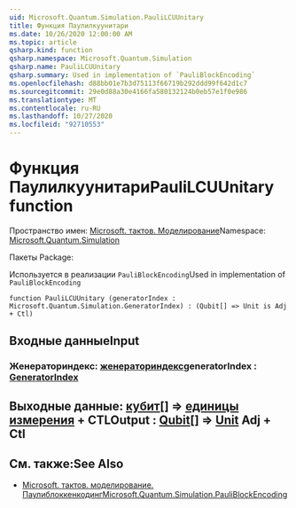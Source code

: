 ```yaml
---
uid: Microsoft.Quantum.Simulation.PauliLCUUnitary
title: Функция Паулилкуунитари
ms.date: 10/26/2020 12:00:00 AM
ms.topic: article
qsharp.kind: function
qsharp.namespace: Microsoft.Quantum.Simulation
qsharp.name: PauliLCUUnitary
qsharp.summary: Used in implementation of `PauliBlockEncoding`
ms.openlocfilehash: d88bb01e7b3d75113f66719b292ddd99f642d1c7
ms.sourcegitcommit: 29e0d88a30e4166fa580132124b0eb57e1f0e986
ms.translationtype: MT
ms.contentlocale: ru-RU
ms.lasthandoff: 10/27/2020
ms.locfileid: "92710553"
---
```

# <a name="paulilcuunitary-function"></a><span data-ttu-id="42318-102">Функция Паулилкуунитари</span><span class="sxs-lookup"><span data-stu-id="42318-102">PauliLCUUnitary function</span></span>

<span data-ttu-id="42318-103">Пространство имен: [Microsoft. тактов. Моделирование](xref:Microsoft.Quantum.Simulation)</span><span class="sxs-lookup"><span data-stu-id="42318-103">Namespace: [Microsoft.Quantum.Simulation](xref:Microsoft.Quantum.Simulation)</span></span>

<span data-ttu-id="42318-104">Пакеты [](https://nuget.org/packages/)</span><span class="sxs-lookup"><span data-stu-id="42318-104">Package: [](https://nuget.org/packages/)</span></span>


<span data-ttu-id="42318-105">Используется в реализации `PauliBlockEncoding`</span><span class="sxs-lookup"><span data-stu-id="42318-105">Used in implementation of `PauliBlockEncoding`</span></span>

```qsharp
function PauliLCUUnitary (generatorIndex : Microsoft.Quantum.Simulation.GeneratorIndex) : (Qubit[] => Unit is Adj + Ctl)
```


## <a name="input"></a><span data-ttu-id="42318-106">Входные данные</span><span class="sxs-lookup"><span data-stu-id="42318-106">Input</span></span>

### <a name="generatorindex--generatorindex"></a><span data-ttu-id="42318-107">Женераториндекс: [женераториндекс](xref:Microsoft.Quantum.Simulation.GeneratorIndex)</span><span class="sxs-lookup"><span data-stu-id="42318-107">generatorIndex : [GeneratorIndex](xref:Microsoft.Quantum.Simulation.GeneratorIndex)</span></span>





## <a name="output--qubit--unit-adj--ctl"></a><span data-ttu-id="42318-108">Выходные данные: [кубит](xref:microsoft.quantum.lang-ref.qubit)[] => [единицы измерения](xref:microsoft.quantum.lang-ref.unit) + CTL</span><span class="sxs-lookup"><span data-stu-id="42318-108">Output : [Qubit](xref:microsoft.quantum.lang-ref.qubit)[] => [Unit](xref:microsoft.quantum.lang-ref.unit) Adj + Ctl</span></span>



## <a name="see-also"></a><span data-ttu-id="42318-109">См. также:</span><span class="sxs-lookup"><span data-stu-id="42318-109">See Also</span></span>

- [<span data-ttu-id="42318-110">Microsoft. тактов. моделирование. Паулиблоккенкодинг</span><span class="sxs-lookup"><span data-stu-id="42318-110">Microsoft.Quantum.Simulation.PauliBlockEncoding</span></span>](xref:Microsoft.Quantum.Simulation.PauliBlockEncoding)